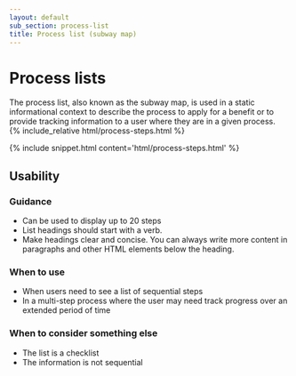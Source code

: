 ```yaml
---
layout: default
sub_section: process-list
title: Process list (subway map)
---
```


# Process lists

<div class="va-introtext" markdown="1">
The process list, also known as the subway map, is used in a static informational context to describe the process to apply for a benefit or to provide tracking information to a user where they are in a given process.
</div>

<div class="site-c-showcase">
{% include_relative html/process-steps.html %}
</div>

{% include snippet.html content='html/process-steps.html' %}

## Usability

### Guidance

- Can be used to display up to 20 steps
- List headings should start with a verb.
- Make headings clear and concise. You can always write more content in paragraphs and other HTML elements below the heading.

### When to use

- When users need to see a list of sequential steps
- In a multi-step process where the user may need track progress over an extended period of time

### When to consider something else

- The list is a checklist
- The information is not sequential